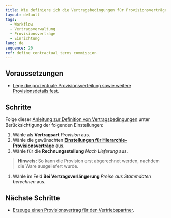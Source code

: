 ```yaml
---
title: Wie definiere ich die Vertragsbedingungen für Provisionsverträge?
layout: default
tags:
  - Workflow
  - Vertragsverwaltung
  - Provisionsverträge
  - Einrichtung
lang: de
sequence: 20
ref: define_contractual_terms_commission
---
```


## Voraussetzungen
- [Lege die prozentuale Provisionsverteilung sowie weitere Provisionsdetails fest](Provisionsvertrag_Details_definieren).

## Schritte
Folge dieser [Anleitung zur Definition von Vertragsbedingungen](Vertragsbedingungen_definieren) unter Berücksichtigung der folgenden Einstellungen:
1. Wähle als **Vertragsart** *Provision* aus.
1. Wähle die gewünschten [**Einstellungen für Hierarchie-Provisionsverträge**](Provisionsvertrag_Details_definieren) aus.
1. Wähle für die **Rechnungsstellung** *Nach Lieferung* aus.
 >**Hinweis:** So kann die Provision erst abgerechnet werden, nachdem die Ware ausgeliefert wurde.

1. Wähle im Feld **Bei Vertragsverlängerung** *Preise aus Stammdaten berechnen* aus.

## Nächste Schritte
- [Erzeuge einen Provisionsvertrag für den Vertriebspartner](Provisionsvertrag_erzeugen).
